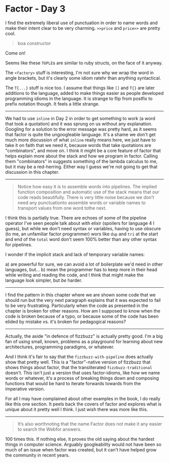 # Factor - Day 3

I find the extremely liberal use of punctuation in order to name words and
make their intent clear to be very charming.  `>>price` and `price>>` are
pretty cool.

> boa constructor

Come on!

Seems like these `TUPLE`s are similar to ruby structs, on the face of it
anyway.

The `<factory>` stuff is interesting, I'm not sure why we wrap the word in
angle brackets, but it's clearly some idiom ratehr than anything
syntactical.

The `T{...}` stuff is nice too.  I assume that things like `[]` and `T{}`
are later additions to the language, added to make things easier as people
developed programming idioms in the language.  It is strange to flip from
postfix to prefix notation though.  It feels a little strange.

---

We had to use `inline` in Day 2 in order to get something to work (a word
that took a quotation) and it was sprung on us without any explanation.
Googling for a solution to the error message was pretty hard, as it seems
that factor is quite the ungoogleable language.  It's a shame we don't
get much more discussion of what `inline` really means here, we just have
to take it on faith that we need it, because words that take quotations
are "combinators", and move on.  I think it might be a core feature of
factor that helps explain more about the stack and how we program in
factor.  Calling them "combinators" in suggests something of the lambda
calculus to me, but it may be a red-herring.  Either way I guess we're
not going to get that discussion in this chapter.

---

> Notice how easy it is to assemble words into pipelines. The implied
> function composition and automatic use of the stack means that our
> code reads beautifully. There is very little noise because we don’t
> need any punctuationto assemble words or variable names to transport
> values from one word tothe next.

I think this is partially true.  There are echoes of some of the pipeline
operator I've seen people talk about with elixir (spoilers for language
4 I guess), but while we don't need syntax or variables, having to use
obscure (to me, an unfamiliar factor programmer) wors like `dup` and `tri`
at the start and end of the `total` word don't seem 100% better than any
other syntax for pipelines.

I wonder if the implicit stack and lack of temporary variable names:

a) are powerful for sure, we can avoid a lot of boilerplate we'd need
   in other languages, but...
b) mean the programmer has to keep more in their head while writing
   and reading the code, and I think that might make the language
   look simpler, but _be_ harder.

---

I find the pattern in this chapter where we are shown some code that we
should run but the very next paragraph explains that it was expected to
fail to be very frustrating.  Particularly when the code as presented
in the chapter is broken for other reasons.  How am I supposed to know
when the code is broken because of a typo, or because some of the code
has been elided by mistake vs. it's broken for pedagogical reasons?

---

Actually, the aside "in defence of fizzbuzz" is actually pretty good.
I'm a big fan of using small, known, problems as a playground for
learning about new architectures, programming paradigms, or whatever.

And I think it's fair to say that the `fizzbuzz-with-pipeline` does
actually show that pretty well.  This is a "factor"-native version
of fizzbuzz that shows things about factor, that the transliterated
`fizzbuzz-traditional` doesn't.  This isn't just a version that uses
factor-idioms, like how we name words or whatever, it's a process of
breaking things down and composing functions that would be hard to
iterate forwards towards from the imperative version.

For all I may have complained about other examples in the book, I
do really like this one section.  It peels back the covers of factor
and explores what is unique about it pretty well I think.  I just
wish there was more like this.

---


> It’s also worthnoting that the name Factor does not make it any easier
> to search the Webfor answers.

100 times this. If nothing else, it proves the old saying about the
hardest things in computer science.  Arguably googleability would not
have been so much of an issue when factor was created, but it can't
have helped grow the community in recent years.
